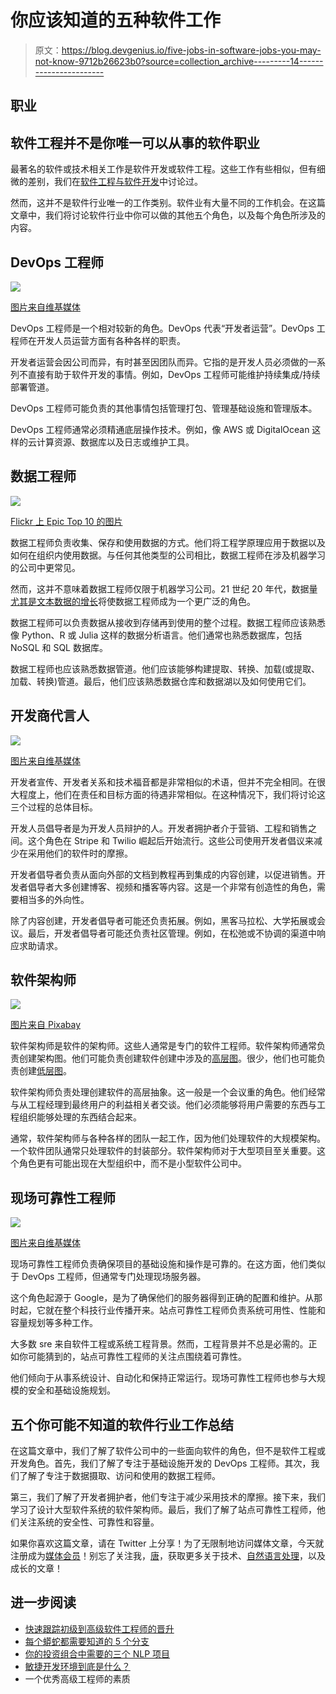 # 你应该知道的五种软件工作

> 原文：<https://blog.devgenius.io/five-jobs-in-software-jobs-you-may-not-know-9712b26623b0?source=collection_archive---------14----------------------->

## 职业

## 软件工程并不是你唯一可以从事的软件职业

最著名的软件或技术相关工作是软件开发或软件工程。这些工作有些相似，但有细微的差别，我们在[软件工程与软件开发](https://medium.com/plain-simple-software/software-engineering-vs-software-development-2f2450bbc4d4)中讨论过。

然而，这并不是软件行业唯一的工作类别。软件业有大量不同的工作机会。在这篇文章中，我们将讨论软件行业中你可以做的其他五个角色，以及每个角色所涉及的内容。

## DevOps 工程师

![](img/2bdee0600a7b1d7c0d5253819194b698.png)

[图片来自维基媒体](https://commons.wikimedia.org/wiki/File:Devops-toolchain.svg)

DevOps 工程师是一个相对较新的角色。DevOps 代表“开发者运营”。DevOps 工程师在开发人员运营方面有各种各样的职责。

开发者运营会因公司而异，有时甚至因团队而异。它指的是开发人员必须做的一系列不直接有助于软件开发的事情。例如，DevOps 工程师可能维护持续集成/持续部署管道。

DevOps 工程师可能负责的其他事情包括管理打包、管理基础设施和管理版本。

DevOps 工程师通常必须精通底层操作技术。例如，像 AWS 或 DigitalOcean 这样的云计算资源、数据库以及日志或维护工具。

## 数据工程师

![](img/12966ce242a3e0b900300d8fc6754ae7.png)

[Flickr 上 Epic Top 10 的图片](https://live.staticflickr.com/65535/49054996101_bf69d1bb16_b.jpg)

数据工程师负责收集、保存和使用数据的方式。他们将工程学原理应用于数据以及如何在组织内使用数据。与任何其他类型的公司相比，数据工程师在涉及机器学习的公司中更常见。

然而，这并不意味着数据工程师仅限于机器学习公司。21 世纪 20 年代，数据量[尤其是文本数据的增长](/are-the-2020s-the-decade-of-natural-language-processing-6304d6d6b9c4)将使数据工程师成为一个更广泛的角色。

数据工程师可以负责数据从接收到存储再到使用的整个过程。数据工程师应该熟悉像 Python、R 或 Julia 这样的数据分析语言。他们通常也熟悉数据库，包括 NoSQL 和 SQL 数据库。

数据工程师也应该熟悉数据管道。他们应该能够构建提取、转换、加载(或提取、加载、转换)管道。最后，他们应该熟悉数据仓库和数据湖以及如何使用它们。

## 开发商代言人

![](img/f64196281bb067ff9ebf80286ad810a3.png)

[图片来自维基媒体](https://commons.wikimedia.org/wiki/File:Digital_single_market_conference_on_the_free_movement_of_data_Alex_%E2%80%98Sandy%E2%80%99_Pentland,_Professor,_MIT,_Speaker_(35976805035).jpg)

开发者宣传、开发者关系和技术福音都是非常相似的术语，但并不完全相同。在很大程度上，他们在责任和目标方面的待遇非常相似。在这种情况下，我们将讨论这三个过程的总体目标。

开发人员倡导者是为开发人员辩护的人。开发者拥护者介于营销、工程和销售之间。这个角色在 Stripe 和 Twilio 崛起后开始流行。这些公司使用开发者倡议来减少在采用他们的软件时的摩擦。

开发者倡导者负责从面向外部的文档到教程再到集成的内容创建，以促进销售。开发者倡导者大多创建博客、视频和播客等内容。这是一个非常有创造性的角色，需要相当多的外向性。

除了内容创建，开发者倡导者可能还负责拓展。例如，黑客马拉松、大学拓展或会议。最后，开发者倡导者可能还负责社区管理。例如，在松弛或不协调的渠道中响应求助请求。

## 软件架构师

![](img/3d708bc01876107e18c0c86ebbbab48a.png)

[图片来自 Pixabay](https://cdn.pixabay.com/photo/2018/03/11/13/16/technology-3216744_1280.jpg)

软件架构师是软件的架构师。这些人通常是专门的软件工程师。软件架构师通常负责创建架构图。他们可能负责创建软件创建中涉及的[高层图](https://pythonalgos.com/how-to-create-a-high-level-design-document/)。很少，他们也可能负责创建[低层图](https://pythonalgos.com/how-to-create-a-low-level-design-document/)。

软件架构师负责处理创建软件的高层抽象。这一般是一个会议重的角色。他们经常与从工程经理到最终用户的利益相关者交谈。他们必须能够将用户需要的东西与工程组织能够处理的东西结合起来。

通常，软件架构师与各种各样的团队一起工作，因为他们处理软件的大规模架构。一个软件团队通常只处理软件的封装部分。软件架构师对于大型项目至关重要。这个角色更有可能出现在大型组织中，而不是小型软件公司中。

## 现场可靠性工程师

![](img/964616d99a0f9186fe27b1fc62af1fe1.png)

[图片来自维基媒体](https://commons.wikimedia.org/wiki/File:Wikimedia_Foundation_Servers-8055_24.jpg)

现场可靠性工程师负责确保项目的基础设施和操作是可靠的。在这方面，他们类似于 DevOps 工程师，但通常专门处理现场服务器。

这个角色起源于 Google，是为了确保他们的服务器得到正确的配置和维护。从那时起，它就在整个科技行业传播开来。站点可靠性工程师负责系统可用性、性能和容量规划等多种工作。

大多数 sre 来自软件工程或系统工程背景。然而，工程背景并不总是必需的。正如你可能猜到的，站点可靠性工程师的关注点围绕着可靠性。

他们倾向于从事系统设计、自动化和保持正常运行。现场可靠性工程师也参与大规模的安全和基础设施规划。

## 五个你可能不知道的软件行业工作总结

在这篇文章中，我们了解了软件公司中的一些面向软件的角色，但不是软件工程或开发角色。首先，我们了解了专注于基础设施开发的 DevOps 工程师。其次，我们了解了专注于数据摄取、访问和使用的数据工程师。

第三，我们了解了开发者拥护者，他们专注于减少采用技术的摩擦。接下来，我们学习了设计大型软件系统的软件架构师。最后，我们了解了站点可靠性工程师，他们关注系统的安全性、可靠性和容量。

如果你喜欢这篇文章，请在 Twitter 上分享！为了无限制地访问媒体文章，今天就注册成为[媒体会员](https://www.medium.com/@ytang07/membership)！别忘了关注我，[唐](https://www.medium.com/@ytang07)，获取更多关于技术、[自然语言处理](https://pythonalgos.com/2021/11/23/what-is-natural-language-processing-nlp/)，以及成长的文章！

## 进一步阅读

*   [快速跟踪初级到高级软件工程师的晋升](https://medium.com/plain-simple-software/fast-track-your-junior-to-senior-software-engineer-promotions-ff3be6d7a86d)
*   [每个蟒蛇都需要知道的 5 个分支](https://python.plainenglish.io/5-subreddits-every-pythonista-needs-to-know-a58117949856)
*   [你的投资组合中需要的三个 NLP 项目](/three-nlp-projects-you-need-in-your-portfolio-2a1a124f2570)
*   [敏捷开发环境到底是什么？](https://medium.com/plain-simple-software/what-the-hell-is-an-agile-development-environment-d42f8d0b74b7)
*   一个优秀高级工程师的素质